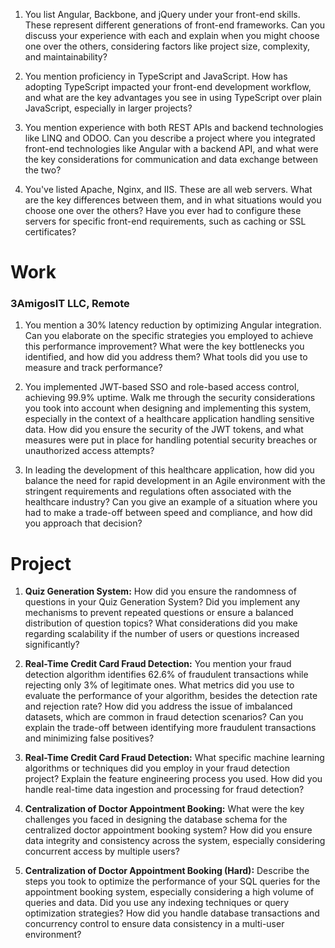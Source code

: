 1. You list Angular, Backbone, and jQuery under your front-end skills. These represent different generations of front-end frameworks.  Can you discuss your experience with each and explain when you might choose one over the others, considering factors like project size, complexity, and maintainability?

2.  You mention proficiency in TypeScript and JavaScript. How has adopting TypeScript impacted your front-end development workflow, and what are the key advantages you see in using TypeScript over plain JavaScript, especially in larger projects?

3.  You mention experience with both REST APIs and backend technologies like LINQ and ODOO.  Can you describe a project where you integrated front-end technologies like Angular with a backend API, and what were the key considerations for communication and data exchange between the two?

5. You've listed Apache, Nginx, and IIS. These are all web servers. What are the key differences between them, and in what situations would you choose one over the others? Have you ever had to configure these servers for specific front-end requirements, such as caching or SSL certificates?


# Work
### **3AmigosIT LLC, Remote**
1. You mention a 30% latency reduction by optimizing Angular integration. Can you elaborate on the specific strategies you employed to achieve this performance improvement?  What were the key bottlenecks you identified, and how did you address them?  What tools did you use to measure and track performance?

2. You implemented JWT-based SSO and role-based access control, achieving 99.9% uptime.  Walk me through the security considerations you took into account when designing and implementing this system, especially in the context of a healthcare application handling sensitive data. How did you ensure the security of the JWT tokens, and what measures were put in place for handling potential security breaches or unauthorized access attempts?

3.  In leading the development of this healthcare application, how did you balance the need for rapid development in an Agile environment with the stringent requirements and regulations often associated with the healthcare industry?  Can you give an example of a situation where you had to make a trade-off between speed and compliance, and how did you approach that decision?

# Project
1. **Quiz Generation System:**  How did you ensure the randomness of questions in your Quiz Generation System? Did you implement any mechanisms to prevent repeated questions or ensure a balanced distribution of question topics?  What considerations did you make regarding scalability if the number of users or questions increased significantly?

2. **Real-Time Credit Card Fraud Detection:**  You mention your fraud detection algorithm identifies 62.6% of fraudulent transactions while rejecting only 3% of legitimate ones.  What metrics did you use to evaluate the performance of your algorithm, besides the detection rate and rejection rate? How did you address the issue of imbalanced datasets, which are common in fraud detection scenarios? Can you explain the trade-off between identifying more fraudulent transactions and minimizing false positives?

3. **Real-Time Credit Card Fraud Detection:** What specific machine learning algorithms or techniques did you employ in your fraud detection project?  Explain the feature engineering process you used. How did you handle real-time data ingestion and processing for fraud detection?

4. **Centralization of Doctor Appointment Booking:**  What were the key challenges you faced in designing the database schema for the centralized doctor appointment booking system?  How did you ensure data integrity and consistency across the system, especially considering concurrent access by multiple users?

5. **Centralization of Doctor Appointment Booking (Hard):**  Describe the steps you took to optimize the performance of your SQL queries for the appointment booking system, especially considering a high volume of queries and data.  Did you use any indexing techniques or query optimization strategies? How did you handle database transactions and concurrency control to ensure data consistency in a multi-user environment?
